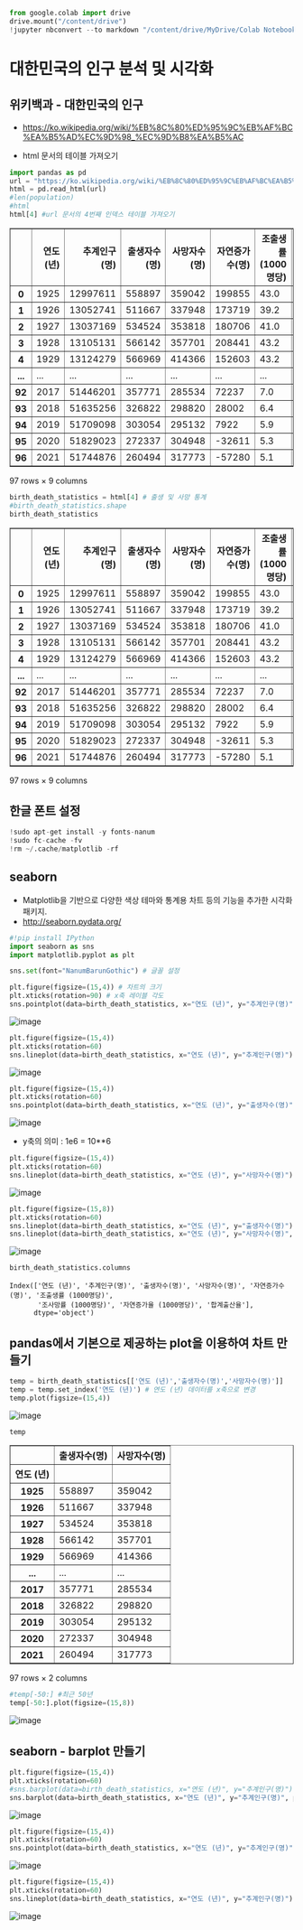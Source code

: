 ```python
from google.colab import drive
drive.mount("/content/drive")
!jupyter nbconvert --to markdown "/content/drive/MyDrive/Colab Notebooks/pandas6.ipynb"
```

# 대한민국의 인구 분석 및 시각화

## 위키백과 - 대한민국의 인구
+ https://ko.wikipedia.org/wiki/%EB%8C%80%ED%95%9C%EB%AF%BC%EA%B5%AD%EC%9D%98_%EC%9D%B8%EA%B5%AC

+ html 문서의 테이블 가져오기




```python
import pandas as pd
url = "https://ko.wikipedia.org/wiki/%EB%8C%80%ED%95%9C%EB%AF%BC%EA%B5%AD%EC%9D%98_%EC%9D%B8%EA%B5%AC"
html = pd.read_html(url)
#len(population)
#html 
html[4] #url 문서의 4번째 인덱스 테이블 가져오기
```
 
<table border="1" class="dataframe">
  <thead>
    <tr style="text-align: right;">
      <th></th>
      <th>연도 (년)</th>
      <th>추계인구(명)</th>
      <th>출생자수(명)</th>
      <th>사망자수(명)</th>
      <th>자연증가수(명)</th>
      <th>조출생률 (1000명당)</th>
      <th>조사망률 (1000명당)</th>
      <th>자연증가율 (1000명당)</th>
      <th>합계출산율</th>
    </tr>
  </thead>
  <tbody>
    <tr>
      <th>0</th>
      <td>1925</td>
      <td>12997611</td>
      <td>558897</td>
      <td>359042</td>
      <td>199855</td>
      <td>43.0</td>
      <td>27.6</td>
      <td>15.4</td>
      <td>6.590</td>
    </tr>
    <tr>
      <th>1</th>
      <td>1926</td>
      <td>13052741</td>
      <td>511667</td>
      <td>337948</td>
      <td>173719</td>
      <td>39.2</td>
      <td>25.9</td>
      <td>13.3</td>
      <td>NaN</td>
    </tr>
    <tr>
      <th>2</th>
      <td>1927</td>
      <td>13037169</td>
      <td>534524</td>
      <td>353818</td>
      <td>180706</td>
      <td>41.0</td>
      <td>27.1</td>
      <td>13.9</td>
      <td>NaN</td>
    </tr>
    <tr>
      <th>3</th>
      <td>1928</td>
      <td>13105131</td>
      <td>566142</td>
      <td>357701</td>
      <td>208441</td>
      <td>43.2</td>
      <td>27.3</td>
      <td>15.9</td>
      <td>NaN</td>
    </tr>
    <tr>
      <th>4</th>
      <td>1929</td>
      <td>13124279</td>
      <td>566969</td>
      <td>414366</td>
      <td>152603</td>
      <td>43.2</td>
      <td>31.6</td>
      <td>11.6</td>
      <td>NaN</td>
    </tr>
    <tr>
      <th>...</th>
      <td>...</td>
      <td>...</td>
      <td>...</td>
      <td>...</td>
      <td>...</td>
      <td>...</td>
      <td>...</td>
      <td>...</td>
      <td>...</td>
    </tr>
    <tr>
      <th>92</th>
      <td>2017</td>
      <td>51446201</td>
      <td>357771</td>
      <td>285534</td>
      <td>72237</td>
      <td>7.0</td>
      <td>5.5</td>
      <td>1.5</td>
      <td>1.052</td>
    </tr>
    <tr>
      <th>93</th>
      <td>2018</td>
      <td>51635256</td>
      <td>326822</td>
      <td>298820</td>
      <td>28002</td>
      <td>6.4</td>
      <td>5.8</td>
      <td>0.6</td>
      <td>0.977</td>
    </tr>
    <tr>
      <th>94</th>
      <td>2019</td>
      <td>51709098</td>
      <td>303054</td>
      <td>295132</td>
      <td>7922</td>
      <td>5.9</td>
      <td>5.7</td>
      <td>0.2</td>
      <td>0.918</td>
    </tr>
    <tr>
      <th>95</th>
      <td>2020</td>
      <td>51829023</td>
      <td>272337</td>
      <td>304948</td>
      <td>-32611</td>
      <td>5.3</td>
      <td>5.9</td>
      <td>-0.6</td>
      <td>0.837</td>
    </tr>
    <tr>
      <th>96</th>
      <td>2021</td>
      <td>51744876</td>
      <td>260494</td>
      <td>317773</td>
      <td>-57280</td>
      <td>5.1</td>
      <td>6.2</td>
      <td>-1.1</td>
      <td>0.810</td>
    </tr>
  </tbody>
</table>
<p>97 rows × 9 columns</p>


```python
birth_death_statistics = html[4] # 출생 및 사망 통계
#birth_death_statistics.shape
birth_death_statistics
```


<table border="1" class="dataframe">
  <thead>
    <tr style="text-align: right;">
      <th></th>
      <th>연도 (년)</th>
      <th>추계인구(명)</th>
      <th>출생자수(명)</th>
      <th>사망자수(명)</th>
      <th>자연증가수(명)</th>
      <th>조출생률 (1000명당)</th>
      <th>조사망률 (1000명당)</th>
      <th>자연증가율 (1000명당)</th>
      <th>합계출산율</th>
    </tr>
  </thead>
  <tbody>
    <tr>
      <th>0</th>
      <td>1925</td>
      <td>12997611</td>
      <td>558897</td>
      <td>359042</td>
      <td>199855</td>
      <td>43.0</td>
      <td>27.6</td>
      <td>15.4</td>
      <td>6.590</td>
    </tr>
    <tr>
      <th>1</th>
      <td>1926</td>
      <td>13052741</td>
      <td>511667</td>
      <td>337948</td>
      <td>173719</td>
      <td>39.2</td>
      <td>25.9</td>
      <td>13.3</td>
      <td>NaN</td>
    </tr>
    <tr>
      <th>2</th>
      <td>1927</td>
      <td>13037169</td>
      <td>534524</td>
      <td>353818</td>
      <td>180706</td>
      <td>41.0</td>
      <td>27.1</td>
      <td>13.9</td>
      <td>NaN</td>
    </tr>
    <tr>
      <th>3</th>
      <td>1928</td>
      <td>13105131</td>
      <td>566142</td>
      <td>357701</td>
      <td>208441</td>
      <td>43.2</td>
      <td>27.3</td>
      <td>15.9</td>
      <td>NaN</td>
    </tr>
    <tr>
      <th>4</th>
      <td>1929</td>
      <td>13124279</td>
      <td>566969</td>
      <td>414366</td>
      <td>152603</td>
      <td>43.2</td>
      <td>31.6</td>
      <td>11.6</td>
      <td>NaN</td>
    </tr>
    <tr>
      <th>...</th>
      <td>...</td>
      <td>...</td>
      <td>...</td>
      <td>...</td>
      <td>...</td>
      <td>...</td>
      <td>...</td>
      <td>...</td>
      <td>...</td>
    </tr>
    <tr>
      <th>92</th>
      <td>2017</td>
      <td>51446201</td>
      <td>357771</td>
      <td>285534</td>
      <td>72237</td>
      <td>7.0</td>
      <td>5.5</td>
      <td>1.5</td>
      <td>1.052</td>
    </tr>
    <tr>
      <th>93</th>
      <td>2018</td>
      <td>51635256</td>
      <td>326822</td>
      <td>298820</td>
      <td>28002</td>
      <td>6.4</td>
      <td>5.8</td>
      <td>0.6</td>
      <td>0.977</td>
    </tr>
    <tr>
      <th>94</th>
      <td>2019</td>
      <td>51709098</td>
      <td>303054</td>
      <td>295132</td>
      <td>7922</td>
      <td>5.9</td>
      <td>5.7</td>
      <td>0.2</td>
      <td>0.918</td>
    </tr>
    <tr>
      <th>95</th>
      <td>2020</td>
      <td>51829023</td>
      <td>272337</td>
      <td>304948</td>
      <td>-32611</td>
      <td>5.3</td>
      <td>5.9</td>
      <td>-0.6</td>
      <td>0.837</td>
    </tr>
    <tr>
      <th>96</th>
      <td>2021</td>
      <td>51744876</td>
      <td>260494</td>
      <td>317773</td>
      <td>-57280</td>
      <td>5.1</td>
      <td>6.2</td>
      <td>-1.1</td>
      <td>0.810</td>
    </tr>
  </tbody>
</table>
<p>97 rows × 9 columns</p>


## 한글 폰트 설정


```python
!sudo apt-get install -y fonts-nanum
!sudo fc-cache -fv
!rm ~/.cache/matplotlib -rf
```

## seaborn
+ Matplotlib을 기반으로 다양한 색상 테마와 통계용 차트 등의 기능을 추가한 시각화 패키지.
+ http://seaborn.pydata.org/


```python
#!pip install IPython
import seaborn as sns
import matplotlib.pyplot as plt

sns.set(font="NanumBarunGothic") # 글꼴 설정

plt.figure(figsize=(15,4)) # 차트의 크기
plt.xticks(rotation=90) # x축 레이블 각도
sns.pointplot(data=birth_death_statistics, x="연도 (년)", y="추계인구(명)")
```


![image](https://user-images.githubusercontent.com/47412229/203223683-f619c197-bc91-4028-b182-ad095fa58a6a.png)



```python
plt.figure(figsize=(15,4))
plt.xticks(rotation=60)
sns.lineplot(data=birth_death_statistics, x="연도 (년)", y="추계인구(명)")
```

![image](https://user-images.githubusercontent.com/47412229/203223810-7ed9cf10-91c7-4e10-b9f0-6bd659a82272.png)


```python
plt.figure(figsize=(15,4))
plt.xticks(rotation=60)
sns.pointplot(data=birth_death_statistics, x="연도 (년)", y="출생자수(명)")
```

![image](https://user-images.githubusercontent.com/47412229/203223935-cdd818f9-bc83-446a-a3d1-2da24dd81c7e.png)

 + y축의 의미 : 1e6 = 10**6


```python
plt.figure(figsize=(15,4))
plt.xticks(rotation=60)
sns.lineplot(data=birth_death_statistics, x="연도 (년)", y="사망자수(명)")
```

![image](https://user-images.githubusercontent.com/47412229/203224054-c98c19b4-0ac3-4d90-9a46-9fd3bd3365c7.png)


```python
plt.figure(figsize=(15,8))
plt.xticks(rotation=60)
sns.lineplot(data=birth_death_statistics, x="연도 (년)", y="출생자수(명)")
sns.lineplot(data=birth_death_statistics, x="연도 (년)", y="사망자수(명)", color="orange")

```

![image](https://user-images.githubusercontent.com/47412229/203224152-ecfeebf3-b373-4fb0-874b-e4b9dfc5a85b.png)

```python
birth_death_statistics.columns
```




    Index(['연도 (년)', '추계인구(명)', '출생자수(명)', '사망자수(명)', '자연증가수(명)', '조출생률 (1000명당)',
           '조사망률 (1000명당)', '자연증가율 (1000명당)', '합계출산율'],
          dtype='object')



## pandas에서 기본으로 제공하는 plot을 이용하여 차트 만들기


```python
temp = birth_death_statistics[['연도 (년)','출생자수(명)','사망자수(명)']]
temp = temp.set_index('연도 (년)') # 연도 (년) 데이터를 x축으로 변경
temp.plot(figsize=(15,4))
```

![image](https://user-images.githubusercontent.com/47412229/203224261-77434fef-4534-4e54-a1c7-544024fc7a3d.png)


```python
temp
```
  
<table border="1" class="dataframe">
  <thead>
    <tr style="text-align: right;">
      <th></th>
      <th>출생자수(명)</th>
      <th>사망자수(명)</th>
    </tr>
    <tr>
      <th>연도 (년)</th>
      <th></th>
      <th></th>
    </tr>
  </thead>
  <tbody>
    <tr>
      <th>1925</th>
      <td>558897</td>
      <td>359042</td>
    </tr>
    <tr>
      <th>1926</th>
      <td>511667</td>
      <td>337948</td>
    </tr>
    <tr>
      <th>1927</th>
      <td>534524</td>
      <td>353818</td>
    </tr>
    <tr>
      <th>1928</th>
      <td>566142</td>
      <td>357701</td>
    </tr>
    <tr>
      <th>1929</th>
      <td>566969</td>
      <td>414366</td>
    </tr>
    <tr>
      <th>...</th>
      <td>...</td>
      <td>...</td>
    </tr>
    <tr>
      <th>2017</th>
      <td>357771</td>
      <td>285534</td>
    </tr>
    <tr>
      <th>2018</th>
      <td>326822</td>
      <td>298820</td>
    </tr>
    <tr>
      <th>2019</th>
      <td>303054</td>
      <td>295132</td>
    </tr>
    <tr>
      <th>2020</th>
      <td>272337</td>
      <td>304948</td>
    </tr>
    <tr>
      <th>2021</th>
      <td>260494</td>
      <td>317773</td>
    </tr>
  </tbody>
</table>
<p>97 rows × 2 columns</p>


```python
#temp[-50:] #최근 50년
temp[-50:].plot(figsize=(15,8))
```
![image](https://user-images.githubusercontent.com/47412229/203224458-0b6a780e-e77c-4c0a-9062-8cb5a446183f.png)


## seaborn - barplot 만들기


```python
plt.figure(figsize=(15,4))
plt.xticks(rotation=60)
#sns.barplot(data=birth_death_statistics, x="연도 (년)", y="추계인구(명)")
sns.barplot(data=birth_death_statistics, x="연도 (년)", y="추계인구(명)", palette="Blues")
```

![image](https://user-images.githubusercontent.com/47412229/203224583-7d3ccdcc-5356-4073-8055-4327e65e24a7.png)


```python
plt.figure(figsize=(15,4))
plt.xticks(rotation=60)
sns.pointplot(data=birth_death_statistics, x="연도 (년)", y="추계인구(명)", palette="Blues")
```

![image](https://user-images.githubusercontent.com/47412229/203224631-f33f5843-a74f-4d67-ad9c-a0712fbb79dd.png)


```python
plt.figure(figsize=(15,4))
plt.xticks(rotation=60)
sns.lineplot(data=birth_death_statistics, x="연도 (년)", y="추계인구(명)")
```

![image](https://user-images.githubusercontent.com/47412229/203224671-82584d86-4a0e-4884-a2de-3aa6ac729865.png)

